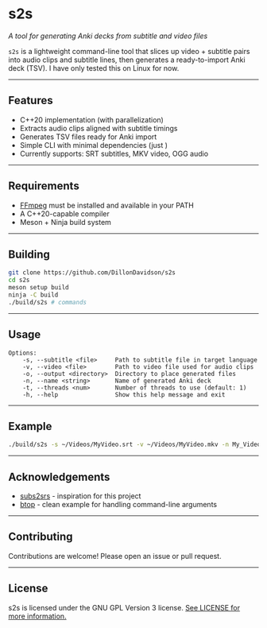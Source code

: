 # s2s

*A tool for generating Anki decks from subtitle and video files*

`s2s` is a lightweight command-line tool that slices up video + subtitle pairs into audio clips and subtitle lines, then generates a ready-to-import Anki deck (TSV). I have only tested this on Linux for now.

---

##  Features
- C++20 implementation (with parallelization)
- Extracts audio clips aligned with subtitle timings
- Generates TSV files ready for Anki import
- Simple CLI with minimal dependencies (just )
- Currently supports: SRT subtitles, MKV video, OGG audio

---

## Requirements

- [FFmpeg](https://ffmpeg.org/) must be installed and available in your PATH
- A C++20-capable compiler
- Meson + Ninja build system

---

## Building

```bash
git clone https://github.com/DillonDavidson/s2s
cd s2s
meson setup build
ninja -C build
./build/s2s # commands
```

---

## Usage

```text
Options:
    -s, --subtitle <file>     Path to subtitle file in target language
    -v, --video <file>        Path to video file used for audio clips
    -o, --output <directory>  Directory to place generated files
    -n, --name <string>       Name of generated Anki deck
    -t, --threads <num>       Number of threads to use (default: 1)
    -h, --help                Show this help message and exit
```

---

## Example

```bash
./build/s2s -s ~/Videos/MyVideo.srt -v ~/Videos/MyVideo.mkv -n My_Video_Deck -o MyVideoDir -t 12
```

---

## Acknowledgements

- [subs2srs](https://sourceforge.net/projects/subs2srs/) - inspiration for this project
- [btop](https://github.com/aristocratos/btop) - clean example for handling command-line arguments

---

## Contributing
Contributions are welcome! Please open an issue or pull request.

---

## License

s2s is licensed under the GNU GPL Version 3 license. [See LICENSE for more information.](https://github.com/DillonDavidson/s2s/blob/main/LICENSE)
